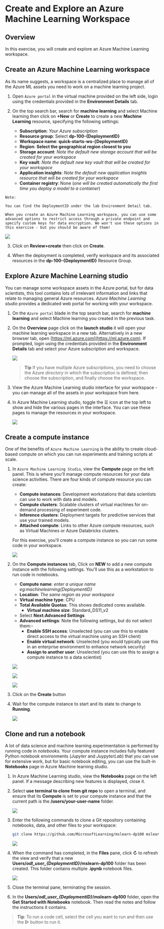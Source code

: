 # Create and Explore an Azure Machine Learning Workspace

## Overview

In this exercise, you will create and explore an Azure Machine Learning workspace.

## Create an Azure Machine Learning workspace

As its name suggests, a workspace is a centralized place to manage all of the Azure ML assets you need to work on a machine learning project.

1. Open `Azure portal` in the virtual machine provided on the left side, login using the credentials provided in the **Environment Details** tab.
2. On the top search bar, search for **machine learning** and select Machine learning then click on **+New** or **Create** to create a new **Machine Learning** resource, specifying the following settings:

    - **Subscription**: *Your Azure subscription*
    - **Resource group**: Select **dp-100-{DeploymentID}**
    - **Workspace name**: **quick-starts-ws-{DeploymentID}**
    - **Region**: **Select the geographical region closest to you**
    - **Storage account**: *Note the default new storage account that will be created for your workspace*
    - **Key vault**: *Note the default new key vault that will be created for your workspace*
    - **Application insights**: *Note the default new application insights resource that will be created for your workspace*
    - **Container registry**: None (*one will be created automatically the first time you deploy a model to a container*)

```
Note: 
    
You can find the DeploymentID under the lab Environment Detail tab.
    
When you create an Azure Machine Learning workspace, you can use some advanced options to restrict access through a private endpoint and specify custom keys for data encryption. We won't use these options in this exercise - but you should be aware of them!
```

  ![](images/mlcreate.png)

3. Click on **Review+create** then click on **Create**.

4. When the deployment is completed, verify workspace and its associated resources in the **dp-100-{DeploymentID}** Resource Group.

## Explore Azure Machine Learning studio

You can manage some workspace assets in the Azure portal, but for data scientists, this tool contains lots of irrelevant information and links that relate to managing general Azure resources. *Azure Machine Learning studio* provides a dedicated web portal for working with your workspace.

1. On the `Azure portal` blade in the top search bar, search for **machine learning** and select Machine learning you created in the previous task. 
2. On the **Overview** page click on the **launch studio** it will open your machine learning workspace in a new tab. Alternatively in a new browser tab, open [https://ml.azure.com](https://ml.azure.com). If prompted, login using the credentials provided in the **Environment Details** tab and select your Azure subscription and workspace.

    ![](images/launchml.png)

    > **Tip** If you have multiple Azure subscriptions, you need to choose the Azure *directory* in which the subscription is defined; then choose the subscription, and finally choose the workspace.

3. View the Azure Machine Learning studio interface for your workspace - you can manage all of the assets in your workspace from here.
4. In Azure Machine Learning studio, toggle the &#9776; icon at the top left to show and hide the various pages in the interface. You can use these pages to manage the resources in your workspace.

    ![](images/mldashboard.png)

## Create a compute instance

One of the benefits of `Azure Machine Learning` is the ability to create cloud-based compute on which you can run experiments and training scripts at scale.

1. In `Azure Machine Learning Studio`, view the **Compute** page on the left panel. This is where you'll manage compute resources for your data science activities. There are four kinds of compute resource you can create:
    - **Compute instances**: Development workstations that data scientists can use to work with data and models.
    - **Compute clusters**: Scalable clusters of virtual machines for on-demand processing of experiment code.
    - **Inference clusters**: Deployment targets for predictive services that use your trained models.
    - **Attached compute**: Links to other Azure compute resources, such as Virtual Machines or Azure Databricks clusters.

    For this exercise, you'll create a compute instance so you can run some code in your workspace.

    ![](images/compute.png)

2. On the **Compute instances** tab, Click on **NEW** to add a new compute instance with the following settings. You'll use this as a workstation to run code in notebooks.
    - **Compute name**: *enter a unique name eg:machinelearning{DeploymentID}*
    - **Location**: *The same region as your workspace*
    - **Virtual machine type**: CPU
    - **Total Available Quotas**:  This shows dedicated cores available.
        - **Virtual machine size**: Standard_DS11_v2 
    - Select **Next:Advanced Settings**
    - **Advanced settings**: Note the following settings, but do not select them:-
        - **Enable SSH access**: Unselected (you can use this to enable direct access to the virtual machine using an SSH client)
        - **Enable virtual network**: Unselected (you would typically use this in an enterprise environment to enhance network security)
        - **Assign to another user**: Unselected (you can use this to assign a compute instance to a data scientist)

    ![](images/12.png)
    
    ![](images/image13.png)
    
    ![](images/14.png)

3. Click on the **Create** button

4. Wait for the compute instance to start and its state to change to **Running**.

    ![](images/16.png)

## Clone and run a notebook

A lot of data science and machine learning experimentation is performed by running code in *notebooks*. Your compute instance includes fully featured Python notebook environments (*Jupyter* and *JuypyterLab*) that you can use for extensive work, but for basic notebook editing, you can use the built-in **Notebooks** page in Azure Machine learning studio.

1. In Azure Machine Learning studio, view the **Notebooks** page on the left panel. If a message describing new features is displayed, close it.

2. Select **use terminal to clone from git repo** to open a terminal, and ensure that its **Compute** is set to your compute instance and that the current path is the **/users/your-user-name** folder.

    ![](images/module1/1.png)

3. Enter the following commands to clone a Git repository containing notebooks, data, and other files to your workspace:

    ```bash
    git clone https://github.com/MicrosoftLearning/mslearn-dp100 mslearn-dp100
    ```

    ![](images/module1/2.png)

4. When the command has completed, in the **Files** pane, click **&#8635;** to refresh the view and verify that a new **Users/*odl_user_{DeploymentID}*/mslearn-dp100** folder has been created. This folder contains multiple **.ipynb** notebook files.

    ![](images/module1/3.png)

5. Close the terminal pane, terminating the session.
6. In the **Users/*odl_user_{DeploymentID}*/mslearn-dp100** folder, open the **Get Started with Notebooks** notebook. Then read the notes and follow the instructions it contains.

> **Tip**: To run a code cell, select the cell you want to run and then use the **&#9655;** button to run it.

